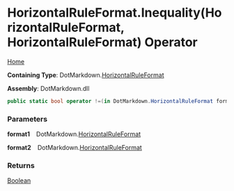 # HorizontalRuleFormat\.Inequality\(HorizontalRuleFormat, HorizontalRuleFormat\) Operator

[Home](../../../README.md)

**Containing Type**: DotMarkdown\.[HorizontalRuleFormat](../README.md)

**Assembly**: DotMarkdown\.dll

```csharp
public static bool operator !=(in DotMarkdown.HorizontalRuleFormat format1, in DotMarkdown.HorizontalRuleFormat format2)
```

### Parameters

**format1** &ensp; DotMarkdown\.[HorizontalRuleFormat](../README.md)

**format2** &ensp; DotMarkdown\.[HorizontalRuleFormat](../README.md)

### Returns

[Boolean](https://docs.microsoft.com/en-us/dotnet/api/system.boolean)

